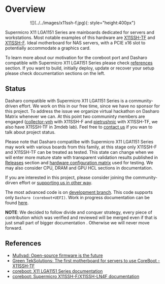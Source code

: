 # Overview

<center>
![](../../images/x11ssh-f.jpg){: style="height:400px"}
</center>

Supermicro X11 LGA1151 Series are mainboards dedicated for servers and
workstations. Most notable examples of this hardware are
[X11SSH-TF](https://www.supermicro.com/en/products/motherboard/x11ssh-tf) and
[X11SSH-F](https://www.supermicro.com/en/products/motherboard/X11SSH-F). Ideal
motherboard for NAS servers, with a PCIE x16 slot to potentially accommodate a
graphics card.

To learn more about our motivation for the coreboot port and Dasharo compatible
with Supermicro X11 LGA1151 Series please check [references](#references) section.
If you want to build, initially deploy, update or recover your setup please
check documentation sections on the left.

## Status

Dasharo compatible with Supermicro X11 LGA1151 Series is a community-driven
effort. We work on this in our free time, since we have no sponsor for this
project. To address the issue we organize virtual hackathon on Dasharo Matrix
whenever we can. At this point two communinty members are engaged
([collector-ynh](https://matrix.to/#/@collector-ynh:matrix.org) with X11SSH-F
and [pietrushnic](https://matrix.to/#/@pietrushnic:matrix.org) with X11SSH-TF,
we also have X11SSH-TF in 3mdeb lab). Feel free to [contact
us](mailto:contact@dasharo.com) if you wan to talk about project status.

Please note that Dasharo compatilbe with Supermicro X11 LGA1151 Series may work
with various boards from this family, at this stage only X11SSH-F and X11SSH-TF
can be treated as tested. This state can change when we will enter more mature
state with transparent validation results published in [Releases](releases.md)
section and [hardware configuration matrix](hardware-matrix.md) used for
testing. We may also consider CPU, DRAM and GPU HCL sections in documentation.

If you are interested in this project, please consider joining the
community-dirven effort or [supporting us in other
way](../../ways-you-can-help-us.md).

The most advanced code is on [development
branch](https://github.com/Dasharo/coreboot/pull/281). This code supports only
`Dasharo (coreboot+UEFI)`. Work in progress documentation can be found
[here](https://github.com/Dasharo/docs/pull/426).

**NOTE**: We decided to follow divide and conquer strategy, every piece of
contribution which was verified and reviewed will be merged even if that is
just small part of bigger documentation . Otherwise we will never move forward.

## References

* [Mullvad: Open-source firmware is the future](https://mullvad.net/en/blog/2019/8/7/open-source-firmware-future/)
* [Green TekSolutions: The first motherboard for servers to use CoreBoot - X11SSH-TF](https://web.archive.org/web/20210904001119/https://www.greenteksolutionsllc.com/blog/The_first_motherboard_for_servers_to_use_CoreBoot_-_X11SSH-TF)
* [coreboot: X11 LGA1151 Series documentation](https://doc.coreboot.org/mainboard/supermicro/x11-lga1151-series/x11-lga1151-series.html)
* [coreboot: Supermicro X11SSH-F/X11SSH-LN4F documentation](https://doc.coreboot.org/mainboard/supermicro/x11-lga1151-series/x11ssh-f/x11ssh-f.html)
